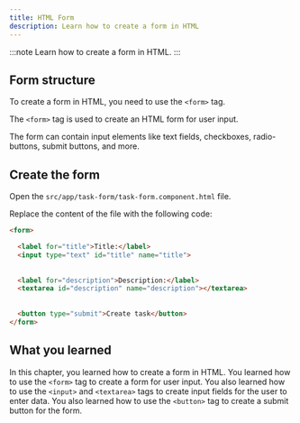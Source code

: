 ```yaml
---
title: HTML Form
description: Learn how to create a form in HTML
---
```


:::note
Learn how to create a form in HTML.
:::

## Form structure

To create a form in HTML, you need to use the `<form>` tag.

The `<form>` tag is used to create an HTML form for user input.

The form can contain input elements like text fields, checkboxes, radio-buttons, submit buttons, and more.

## Create the form

Open the `src/app/task-form/task-form.component.html` file.

Replace the content of the file with the following code:

```html ins={"Add an input for the task title with its label": 2-4} ins={"Add a textarea for the task description with its label": 6-8} ins={"Add a submit button": 10-11}
<form>

  <label for="title">Title:</label>
  <input type="text" id="title" name="title">
  
  
  <label for="description">Description:</label>
  <textarea id="description" name="description"></textarea>
  
  
  <button type="submit">Create task</button>
</form>
```

## What you learned

In this chapter, you learned how to create a form in HTML. You learned how to use the `<form>` tag to create a form for user input. You also learned how to use the `<input>` and `<textarea>` tags to create input fields for the user to enter data. You also learned how to use the `<button>` tag to create a submit button for the form.

